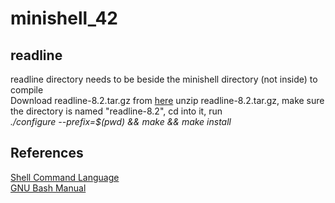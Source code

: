 # minishell_42
## readline
readline directory needs to be beside the minishell directory (not inside) to compile<br>
Download readline-8.2.tar.gz from [here](https://ftp.gnu.org/gnu/readline/) unzip readline-8.2.tar.gz, make sure the directory is named "readline-8.2", cd into it, run<br>
*./configure --prefix=$(pwd) && make && make install*

## References
[Shell Command Language](https://pubs.opengroup.org/onlinepubs/9699919799/utilities/V3_chap02.html)<br>
[GNU Bash Manual](https://www.gnu.org/software/bash/manual/bash.html)
